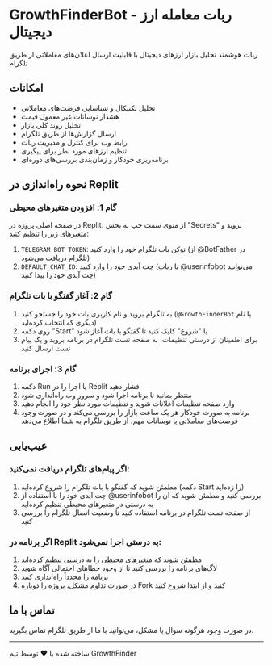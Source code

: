 # GrowthFinderBot - ربات معامله ارز دیجیتال

ربات هوشمند تحلیل بازار ارزهای دیجیتال با قابلیت ارسال اعلان‌های معاملاتی از طریق تلگرام

## امکانات

- تحلیل تکنیکال و شناسایی فرصت‌های معاملاتی
- هشدار نوسانات غیر معمول قیمت
- تحلیل روند کلی بازار
- ارسال گزارش‌ها از طریق تلگرام
- رابط وب برای کنترل و مدیریت ربات
- تنظیم ارزهای مورد نظر برای پیگیری
- برنامه‌ریزی خودکار و زمان‌بندی بررسی‌های دوره‌ای

## نحوه راه‌اندازی در Replit

### گام 1: افزودن متغیرهای محیطی

در صفحه اصلی پروژه در Replit، از منوی سمت چپ به بخش "Secrets" بروید و متغیرهای زیر را تنظیم کنید:

1. `TELEGRAM_BOT_TOKEN`: توکن بات تلگرام خود را وارد کنید (از @BotFather در تلگرام دریافت می‌شود)
2. `DEFAULT_CHAT_ID`: چت آیدی خود را وارد کنید (با ربات @userinfobot می‌توانید چت آیدی خود را پیدا کنید)

### گام 2: آغاز گفتگو با بات تلگرام

1. به تلگرام بروید و نام کاربری بات خود را جستجو کنید (`@GrowthFinderBot` یا نام دیگری که انتخاب کرده‌اید)
2. روی دکمه "Start" یا "شروع" کلیک کنید تا گفتگو با بات آغاز شود
3. برای اطمینان از درستی تنظیمات، به صفحه تست تلگرام در برنامه بروید و یک پیام تست ارسال کنید

### گام 3: اجرای برنامه

1. دکمه Run یا اجرا را در Replit فشار دهید
2. منتظر بمانید تا برنامه اجرا شود و سرور وب راه‌اندازی شود
3. وارد صفحه تنظیمات اعلانات شوید و تنظیمات مورد نظر خود را انجام دهید
4. برنامه به صورت خودکار هر یک ساعت بازار را بررسی می‌کند و در صورت وجود فرصت‌های معاملاتی یا نوسانات مهم، از طریق تلگرام به شما اطلاع می‌دهد

## عیب‌یابی

### اگر پیام‌های تلگرام دریافت نمی‌کنید:

1. مطمئن شوید که گفتگو با بات تلگرام را شروع کرده‌اید (دکمه Start را زده‌اید)
2. چت آیدی خود را با استفاده از @userinfobot بررسی کنید و مطمئن شوید که آن را به درستی در متغیرهای محیطی تنظیم کرده‌اید
3. از صفحه تست تلگرام در برنامه استفاده کنید تا وضعیت اتصال تلگرام را بررسی کنید

### اگر برنامه در Replit به درستی اجرا نمی‌شود:

1. مطمئن شوید که متغیرهای محیطی را به درستی تنظیم کرده‌اید
2. لاگ‌های برنامه را بررسی کنید تا از وجود خطاهای احتمالی آگاه شوید
3. برنامه را مجدداً راه‌اندازی کنید
4. در صورت تداوم مشکل، پروژه را دوباره Fork کنید و از ابتدا شروع کنید

## تماس با ما

در صورت وجود هرگونه سوال یا مشکل، می‌توانید با ما از طریق تلگرام تماس بگیرید.

---

ساخته شده با ❤️ توسط تیم GrowthFinder

